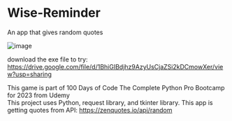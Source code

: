 # Wise-Reminder
An app that gives random quotes

![image](https://github.com/ikhsanmasu/Wise-Reminder/assets/76894210/73e513f1-5cf7-4f0e-82ec-c0886b381046)

download the exe file to try: https://drive.google.com/file/d/1BhiGIBdjhz9AzyUsCjaZSi2kDCmowXer/view?usp=sharing <br>

This game is part of 100 Days of Code The Complete Python Pro Bootcamp for 2023 from Udemy <br>
This project uses Python, request library, and tkinter library. This app is getting quotes from API: https://zenquotes.io/api/random
